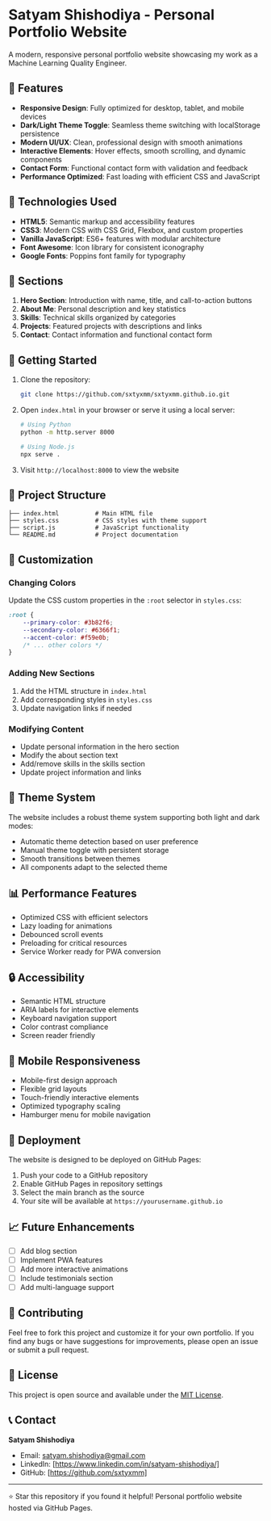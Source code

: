 # Satyam Shishodiya - Personal Portfolio Website

A modern, responsive personal portfolio website showcasing my work as a Machine Learning Quality Engineer.

## 🌟 Features

- **Responsive Design**: Fully optimized for desktop, tablet, and mobile devices
- **Dark/Light Theme Toggle**: Seamless theme switching with localStorage persistence
- **Modern UI/UX**: Clean, professional design with smooth animations
- **Interactive Elements**: Hover effects, smooth scrolling, and dynamic components
- **Contact Form**: Functional contact form with validation and feedback
- **Performance Optimized**: Fast loading with efficient CSS and JavaScript

## 🔧 Technologies Used

- **HTML5**: Semantic markup and accessibility features
- **CSS3**: Modern CSS with CSS Grid, Flexbox, and custom properties
- **Vanilla JavaScript**: ES6+ features with modular architecture
- **Font Awesome**: Icon library for consistent iconography
- **Google Fonts**: Poppins font family for typography

## 📱 Sections

1. **Hero Section**: Introduction with name, title, and call-to-action buttons
2. **About Me**: Personal description and key statistics
3. **Skills**: Technical skills organized by categories
4. **Projects**: Featured projects with descriptions and links
5. **Contact**: Contact information and functional contact form

## 🚀 Getting Started

1. Clone the repository:
   ```bash
   git clone https://github.com/sxtyxmm/sxtyxmm.github.io.git
   ```

2. Open `index.html` in your browser or serve it using a local server:
   ```bash
   # Using Python
   python -m http.server 8000
   
   # Using Node.js
   npx serve .
   ```

3. Visit `http://localhost:8000` to view the website

## 📁 Project Structure

```
├── index.html          # Main HTML file
├── styles.css          # CSS styles with theme support
├── script.js           # JavaScript functionality
└── README.md           # Project documentation
```

## 🎨 Customization

### Changing Colors
Update the CSS custom properties in the `:root` selector in `styles.css`:

```css
:root {
    --primary-color: #3b82f6;
    --secondary-color: #6366f1;
    --accent-color: #f59e0b;
    /* ... other colors */
}
```

### Adding New Sections
1. Add the HTML structure in `index.html`
2. Add corresponding styles in `styles.css`
3. Update navigation links if needed

### Modifying Content
- Update personal information in the hero section
- Modify the about section text
- Add/remove skills in the skills section
- Update project information and links

## 🌙 Theme System

The website includes a robust theme system supporting both light and dark modes:

- Automatic theme detection based on user preference
- Manual theme toggle with persistent storage
- Smooth transitions between themes
- All components adapt to the selected theme

## 📊 Performance Features

- Optimized CSS with efficient selectors
- Lazy loading for animations
- Debounced scroll events
- Preloading for critical resources
- Service Worker ready for PWA conversion

## 🔒 Accessibility

- Semantic HTML structure
- ARIA labels for interactive elements
- Keyboard navigation support
- Color contrast compliance
- Screen reader friendly

## 📱 Mobile Responsiveness

- Mobile-first design approach
- Flexible grid layouts
- Touch-friendly interactive elements
- Optimized typography scaling
- Hamburger menu for mobile navigation

## 🚀 Deployment

The website is designed to be deployed on GitHub Pages:

1. Push your code to a GitHub repository
2. Enable GitHub Pages in repository settings
3. Select the main branch as the source
4. Your site will be available at `https://yourusername.github.io`

## 📈 Future Enhancements

- [ ] Add blog section
- [ ] Implement PWA features
- [ ] Add more interactive animations
- [ ] Include testimonials section
- [ ] Add multi-language support

## 🤝 Contributing

Feel free to fork this project and customize it for your own portfolio. If you find any bugs or have suggestions for improvements, please open an issue or submit a pull request.

## 📄 License

This project is open source and available under the [MIT License](LICENSE).

## 📞 Contact

**Satyam Shishodiya**
- Email: satyam.shishodiya@gmail.com
- LinkedIn: [https://www.linkedin.com/in/satyam-shishodiya/]
- GitHub: [https://github.com/sxtyxmm]

---

⭐ Star this repository if you found it helpful!
Personal portfolio website hosted via GitHub Pages.

